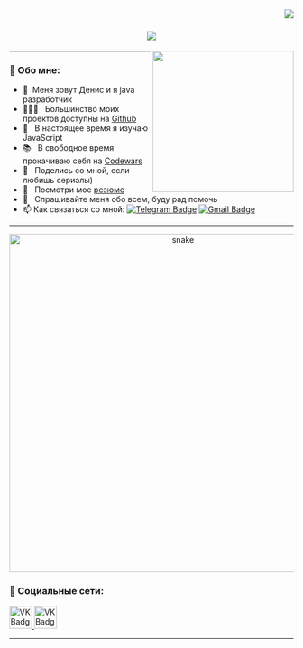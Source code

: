 <img align="right" src="https://visitor-badge.laobi.icu/badge?page_id=BreadcrumbsDenisStrykov.BreadcrumbsDenisStrykov">

<h1 align="center">
  <a href="https://git.io/typing-svg">
    <img src="https://readme-typing-svg.herokuapp.com/?color=337DF7FF&lines=Приветствую!+👋;Меня+зовут+Денис+....;Искренне+рад+встречи+!!!&center=true&size=30">
  </a>
</h1>

<img align='right' src='https://github.com/DenisStrykov/DenisStrykov/blob/main/images/octocat-anime.gif?raw=true' width='250'>


---
### 🧐 Обо мне:

- 🤝 &nbsp;Меня зовут Денис и я java разработчик
- 👨🏻‍💻 &nbsp; Большинство моих проектов доступны на [Github](https://github.com/DenisStrykov?tab=repositories)
- 🌱 &nbsp; В настоящее время я изучаю JavaScript
- 📚 &nbsp; В свободное время прокачиваю себя на [Codewars](https://www.codewars.com) 
- 🎨 &nbsp; Поделись со мной, если любишь сериалы)
- 📝 &nbsp; Посмотри мое [резюме](https://obninsk.hh.ru/resume/3563f33eff0c7c78b80039ed1f6d7754733769)
- 💬 &nbsp; Спрашивайте меня обо всем, буду рад помочь
- 📫 Как связаться со мной: [![Telegram Badge](https://img.shields.io/badge/-StrykovDenis-blue?style=flat&logo=Telegram&logoColor=white)](https://t.me/stryk_bro) [![Gmail Badge](https://img.shields.io/badge/-Gmail-red?style=flat&logo=Gmail&logoColor=white)](mailto:strykov2010g@gmail.com)
---

<p align="center">
 <img width="600" src="images/github-snake.svg" alt="snake"/>
</p>

### 🤝 Социальные сети:

  <div id="badges">
    <a href="https://vk.com/f1ll_zzz" target="_blank">
      <img src="https://cdn-icons-png.flaticon.com/512/145/145813.png" width="40" height="40" alt="VK Badge"/>
    </a>
    <a href="https://vk.com/f1ll_zzz" target="_blank">
      <img src="https://cdn-icons-png.flaticon.com/512/145/145813.png" width="40" height="40" alt="VK Badge"/>
    </a>
  </div>

---
